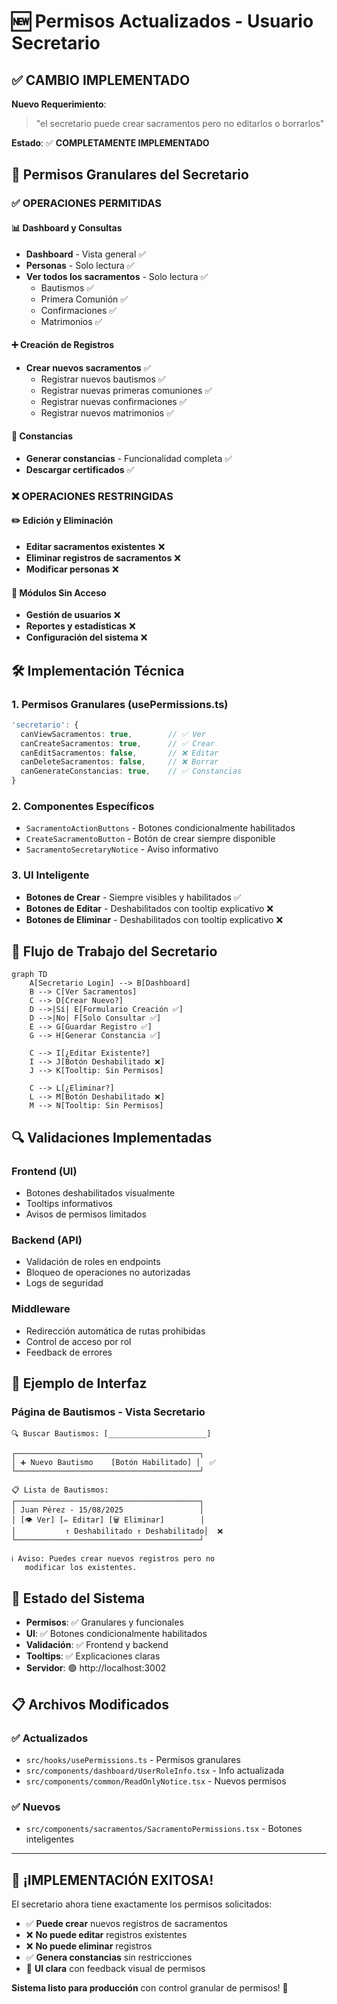 # 🆕 Permisos Actualizados - Usuario Secretario

## ✅ CAMBIO IMPLEMENTADO

**Nuevo Requerimiento**: 
> "el secretario puede crear sacramentos pero no editarlos o borrarlos"

**Estado**: ✅ **COMPLETAMENTE IMPLEMENTADO**

## 🔐 Permisos Granulares del Secretario

### ✅ **OPERACIONES PERMITIDAS**

#### 📊 **Dashboard y Consultas**
- **Dashboard** - Vista general ✅
- **Personas** - Solo lectura ✅
- **Ver todos los sacramentos** - Solo lectura ✅
  - Bautismos ✅
  - Primera Comunión ✅
  - Confirmaciones ✅
  - Matrimonios ✅

#### ➕ **Creación de Registros**
- **Crear nuevos sacramentos** ✅
  - Registrar nuevos bautismos ✅
  - Registrar nuevas primeras comuniones ✅
  - Registrar nuevas confirmaciones ✅
  - Registrar nuevos matrimonios ✅

#### 📄 **Constancias**
- **Generar constancias** - Funcionalidad completa ✅
- **Descargar certificados** ✅

### ❌ **OPERACIONES RESTRINGIDAS**

#### ✏️ **Edición y Eliminación**
- **Editar sacramentos existentes** ❌
- **Eliminar registros de sacramentos** ❌
- **Modificar personas** ❌

#### 🚫 **Módulos Sin Acceso**
- **Gestión de usuarios** ❌
- **Reportes y estadísticas** ❌
- **Configuración del sistema** ❌

## 🛠️ Implementación Técnica

### 1. **Permisos Granulares** (usePermissions.ts)
```typescript
'secretario': {
  canViewSacramentos: true,        // ✅ Ver
  canCreateSacramentos: true,      // ✅ Crear
  canEditSacramentos: false,       // ❌ Editar
  canDeleteSacramentos: false,     // ❌ Borrar
  canGenerateConstancias: true,    // ✅ Constancias
}
```

### 2. **Componentes Específicos**
- `SacramentoActionButtons` - Botones condicionalmente habilitados
- `CreateSacramentoButton` - Botón de crear siempre disponible
- `SacramentoSecretaryNotice` - Aviso informativo

### 3. **UI Inteligente**
- **Botones de Crear** - Siempre visibles y habilitados ✅
- **Botones de Editar** - Deshabilitados con tooltip explicativo ❌
- **Botones de Eliminar** - Deshabilitados con tooltip explicativo ❌

## 🎯 Flujo de Trabajo del Secretario

```mermaid
graph TD
    A[Secretario Login] --> B[Dashboard]
    B --> C[Ver Sacramentos]
    C --> D[Crear Nuevo?]
    D -->|Sí| E[Formulario Creación ✅]
    D -->|No| F[Solo Consultar ✅]
    E --> G[Guardar Registro ✅]
    G --> H[Generar Constancia ✅]
    
    C --> I[¿Editar Existente?]
    I --> J[Botón Deshabilitado ❌]
    J --> K[Tooltip: Sin Permisos]
    
    C --> L[¿Eliminar?]
    L --> M[Botón Deshabilitado ❌]
    M --> N[Tooltip: Sin Permisos]
```

## 🔍 Validaciones Implementadas

### **Frontend (UI)**
- Botones deshabilitados visualmente
- Tooltips informativos
- Avisos de permisos limitados

### **Backend (API)**
- Validación de roles en endpoints
- Bloqueo de operaciones no autorizadas
- Logs de seguridad

### **Middleware**
- Redirección automática de rutas prohibidas
- Control de acceso por rol
- Feedback de errores

## 📱 Ejemplo de Interfaz

### **Página de Bautismos - Vista Secretario**
```
🔍 Buscar Bautismos: [______________________] 

┌─────────────────────────────────────────┐
│ ➕ Nuevo Bautismo    [Botón Habilitado] │  ✅
└─────────────────────────────────────────┘

📋 Lista de Bautismos:
┌─────────────────────────────────────────┐
│ Juan Pérez - 15/08/2025                 │
│ [👁️ Ver] [✏️ Editar] [🗑️ Eliminar]        │  
│           ↑ Deshabilitado ↑ Deshabilitado│  ❌
└─────────────────────────────────────────┘

ℹ️ Aviso: Puedes crear nuevos registros pero no 
   modificar los existentes.
```

## 🚀 Estado del Sistema

- **Permisos**: ✅ Granulares y funcionales
- **UI**: ✅ Botones condicionalmente habilitados
- **Validación**: ✅ Frontend y backend
- **Tooltips**: ✅ Explicaciones claras
- **Servidor**: 🟢 http://localhost:3002

## 📋 Archivos Modificados

### ✅ **Actualizados**
- `src/hooks/usePermissions.ts` - Permisos granulares
- `src/components/dashboard/UserRoleInfo.tsx` - Info actualizada
- `src/components/common/ReadOnlyNotice.tsx` - Nuevos permisos

### ✅ **Nuevos**
- `src/components/sacramentos/SacramentoPermissions.tsx` - Botones inteligentes

---

## 🎊 **¡IMPLEMENTACIÓN EXITOSA!**

El secretario ahora tiene exactamente los permisos solicitados:

- ✅ **Puede crear** nuevos registros de sacramentos
- ❌ **No puede editar** registros existentes
- ❌ **No puede eliminar** registros
- ✅ **Genera constancias** sin restricciones
- 🎯 **UI clara** con feedback visual de permisos

**Sistema listo para producción** con control granular de permisos! 🚀
